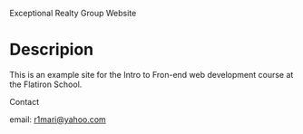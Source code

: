 Exceptional Realty Group Website


# Descripion

This is an example site for the Intro to Fron-end web development course at the Flatiron School.

Contact

email: r1mari@yahoo.com